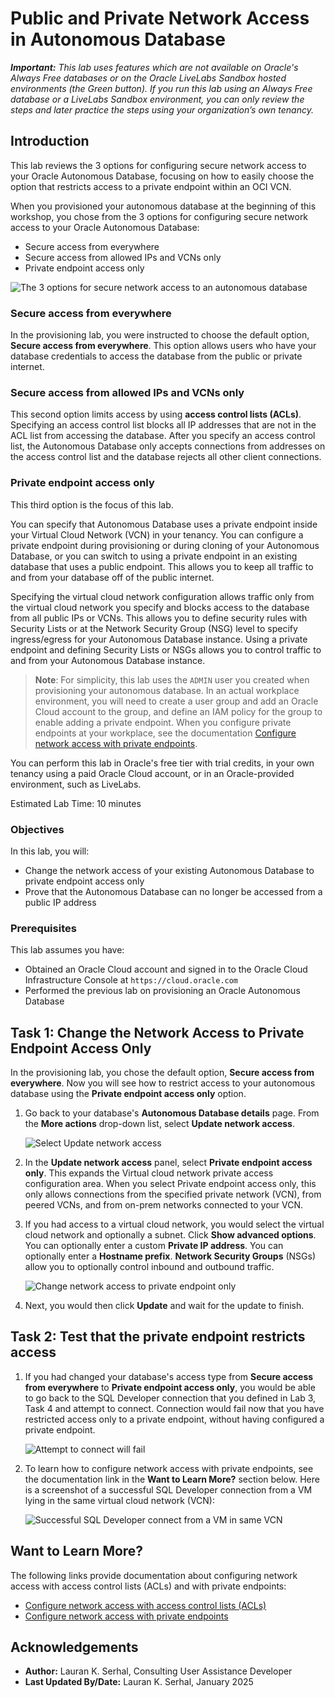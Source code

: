 # Public and Private Network Access in Autonomous Database

_**Important:** This lab uses features which are not available on Oracle's Always Free databases or on the Oracle LiveLabs Sandbox hosted environments (the Green button). If you run this lab using an Always Free database or a LiveLabs Sandbox environment, you can only review the steps and later practice the steps using your organization’s own tenancy._

## Introduction

This lab reviews the 3 options for configuring secure network access to your Oracle Autonomous Database, focusing on how to easily choose the option that restricts access to a private endpoint within an OCI VCN.

When you provisioned your autonomous database at the beginning of this workshop, you chose from the 3 options for configuring secure network access to your Oracle Autonomous Database:
* Secure access from everywhere
* Secure access from allowed IPs and VCNs only
* Private endpoint access only

![The 3 options for secure network access to an autonomous database](./images/three-options-network-access.png " ")

### **Secure access from everywhere**
In the provisioning lab, you were instructed to choose the default option, **Secure access from everywhere**. This option allows users who have your database credentials to access the database from the public or private internet.

### **Secure access from allowed IPs and VCNs only**
This second option limits access by using **access control lists (ACLs)**. Specifying an access control list blocks all IP addresses that are not in the ACL list from accessing the database. After you specify an access control list, the Autonomous Database only accepts connections from addresses on the access control list and the database rejects all other client connections.

### **Private endpoint access only**
This third option is the focus of this lab.

You can specify that Autonomous Database uses a private endpoint inside your Virtual Cloud Network (VCN) in your tenancy. You can configure a private endpoint during provisioning or during cloning of your Autonomous Database, or you can switch to using a private endpoint in an existing database that uses a public endpoint. This allows you to keep all traffic to and from your database off of the public internet.

Specifying the virtual cloud network configuration allows traffic only from the virtual cloud network you specify and blocks access to the database from all public IPs or VCNs. This allows you to define security rules with Security Lists or at the Network Security Group (NSG) level to specify ingress/egress for your Autonomous Database instance. Using a private endpoint and defining Security Lists or NSGs allows you to control traffic to and from your Autonomous Database instance.

> **Note**: For simplicity, this lab uses the `ADMIN` user you created when provisioning your autonomous database. In an actual workplace environment, you will need to create a user group and add an Oracle Cloud account to the group, and define an IAM policy for the group to enable adding a private endpoint. When you configure private endpoints at your workplace, see the documentation [Configure network access with private endpoints](https://docs.oracle.com/en/cloud/paas/autonomous-database/adbsa/private-endpoints-autonomous.html#GUID-60FE6BFD-B05C-4C97-8B4A-83285F31D575).

You can perform this lab in Oracle's free tier with trial credits, in your own tenancy using a paid Oracle Cloud account, or in an Oracle-provided environment, such as LiveLabs.

Estimated Lab Time: 10 minutes

### Objectives

In this lab, you will:

* Change the network access of your existing Autonomous Database to private endpoint access only
* Prove that the Autonomous Database can no longer be accessed from a public IP address

### Prerequisites

This lab assumes you have:

* Obtained an Oracle Cloud account and signed in to the Oracle Cloud Infrastructure Console at `https://cloud.oracle.com`
* Performed the previous lab on provisioning an Oracle Autonomous Database

## Task 1: Change the Network Access to Private Endpoint Access Only

In the provisioning lab, you chose the default option, **Secure access from everywhere**. Now you will see how to restrict access to your autonomous database using the **Private endpoint access only** option.

1. Go back to your database's **Autonomous Database details** page. From the **More actions** drop-down list, select **Update network access**.

    ![Select Update network access](images/select-update-network-access.png " ")

2. In the **Update network access** panel, select **Private endpoint access only**. This expands the Virtual cloud network private access configuration area. When you select Private endpoint access only, this only allows connections from the specified private network (VCN), from peered VCNs, and from on-prem networks connected to your VCN.

3. If you had access to a virtual cloud network, you would select the virtual cloud network and optionally a subnet. Click **Show advanced options**. You can optionally enter a custom **Private IP address**. You can optionally enter a **Hostname prefix**. **Network Security Groups** (NSGs) allow you to optionally control inbound and outbound traffic.

    ![Change network access to private endpoint only](./images/change-network-access-to-private-endpoint-only.png " ")

4. Next, you would then click **Update** and wait for the update to finish.

## Task 2: Test that the private endpoint restricts access

1. If you had changed your database's access type from **Secure access from everywhere** to **Private endpoint access only**, you would be able to go back to the SQL Developer connection that you defined in Lab 3, Task 4 and attempt to connect. Connection would fail now that you have restricted access only to a private endpoint, without having configured a private endpoint.

    ![Attempt to connect will fail](./images/connection-failed.png " ")

2. To learn how to configure network access with private endpoints, see the documentation link in the **Want to Learn More?** section below. Here is a screenshot of a successful SQL Developer connection from a VM lying in the same virtual cloud network (VCN):

    ![Successful SQL Developer connect from a VM in same VCN](images/connect-sql-dev-from-vm-in-same-vcn.jpg " ")

## Want to Learn More?

The following links provide documentation about configuring network access with access control lists (ACLs) and with private endpoints:

* [Configure network access with access control lists (ACLs)](https://docs.oracle.com/en/cloud/paas/autonomous-database/adbsa/access-control-rules-autonomous.html#GUID-483CD2B4-5898-4D27-B74E-6735C32CB58C)
* [Configure network access with private endpoints](https://docs.oracle.com/en/cloud/paas/autonomous-database/adbsa/private-endpoints-autonomous.html#GUID-60FE6BFD-B05C-4C97-8B4A-83285F31D575)

## Acknowledgements

* **Author:** Lauran K. Serhal, Consulting User Assistance Developer
* **Last Updated By/Date:** Lauran K. Serhal, January 2025
